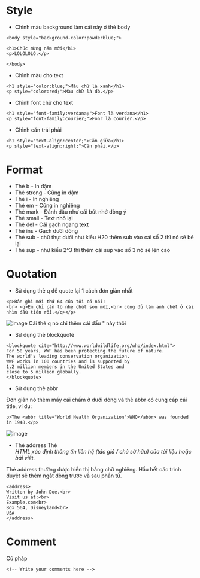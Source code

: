 # Style
- Chỉnh màu background
làm cái này ở thẻ body
```
<body style="background-color:powderblue;">

<h1>Chúc mừng năm mới</h1>
<p>LOLOLOLO.</p>

</body>
```
- Chỉnh màu cho text
```
<h1 style="color:blue;">Màu chữ là xanh</h1>
<p style="color:red;">Màu chữ là đỏ.</p>
```
- Chỉnh font chữ cho text
```
<h1 style="font-family:verdana;">Font là verdana</h1>
<p style="font-family:courier;">Fonr là courier.</p>
```

- Chỉnh căn trái phải
```
<h1 style="text-align:center;">Căn giữa</h1>
<p style="text-align:right;">Căn phải.</p>
```

# Format

- Thẻ b - In đậm
- Thẻ strong - Cũng in đậm
- Thẻ i - In nghiêng
- Thẻ em - Cũng in nghiêng
- Thẻ mark - Đánh dấu như cái bút nhớ dòng ý
- Thẻ small - Text nhỏ lại
- Thẻ del - Cái gạch ngang text
- Thẻ ins - Gạch dưới dòng
- Thẻ sub - chữ thụt dưới như kiểu H20 thêm sub vào cái số 2 thì nó sẽ bé lại
- Thẻ sup - như kiểu 2^3 thì thêm cái sup vào số 3 nó sẽ lên cao

# Quotation
- Sử dụng thẻ q để quote lại 1 cách đơn giản nhất
```
<p>Bản ghi mới thứ 64 của tôi có nói:
<br> <q>Em chỉ cần tô nhẹ chút son mỗi,<br> cũng đủ làm anh chết ở cái nhìn đầu tiên rồi.</q></p>
```
![image](https://user-images.githubusercontent.com/45547213/52606543-91140280-2ea5-11e9-8f56-8f1bd4d49b39.png)
Cái thẻ q nó chỉ thêm cái dấu " này thôi

- Sử dụng thẻ blockquote
```
<blockquote cite="http://www.worldwildlife.org/who/index.html">
For 50 years, WWF has been protecting the future of nature.
The world's leading conservation organization,
WWF works in 100 countries and is supported by
1.2 million members in the United States and
close to 5 million globally.
</blockquote>
```

- Sử dụng thẻ abbr

Đơn giản nó thêm mấy cái chấm ở dưới dòng và thẻ abbr có cung cấp cái title, ví dụ:
```
p>The <abbr title="World Health Organization">WHO</abbr> was founded in 1948.</p>
```
![image](https://user-images.githubusercontent.com/45547213/52606921-e69cdf00-2ea6-11e9-8ca3-261771e4b59e.png)

- Thẻ address 
Thẻ <address> HTML xác định thông tin liên hệ (tác giả / chủ sở hữu) của tài liệu hoặc bài viết.

Thẻ address thường được hiển thị bằng chữ nghiêng. Hầu hết các trình duyệt sẽ thêm ngắt dòng trước và sau phần tử.
```
<address>
Written by John Doe.<br> 
Visit us at:<br>
Example.com<br>
Box 564, Disneyland<br>
USA
</address>
```
# Comment
Cú pháp 
```
<!-- Write your comments here -->
```

# 














